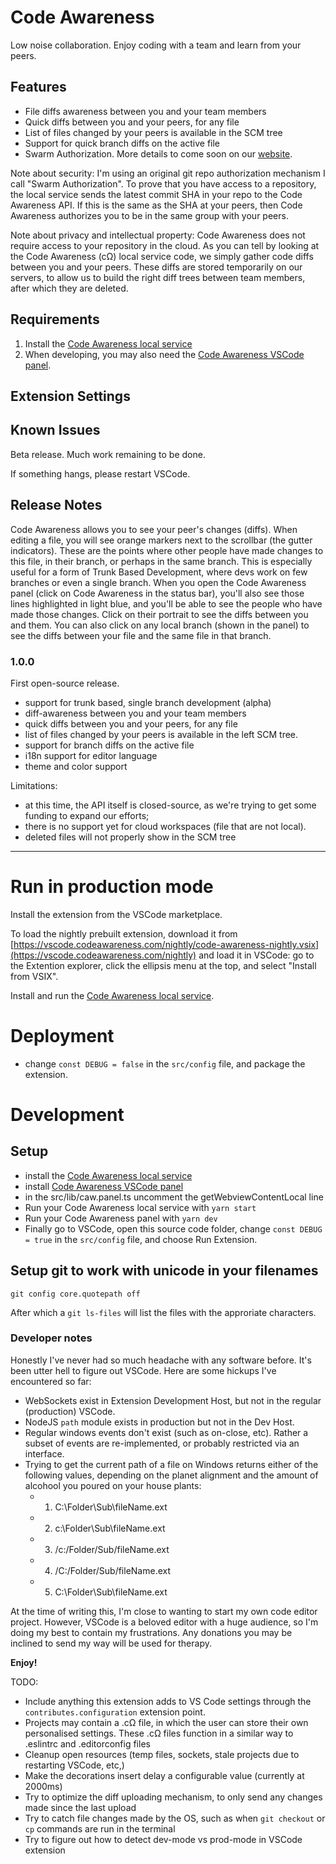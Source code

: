 # Code Awareness

Low noise collaboration.
Enjoy coding with a team and learn from your peers.

## Features

- File diffs awareness between you and your team members
- Quick diffs between you and your peers, for any file
- List of files changed by your peers is available in the SCM tree
- Support for quick branch diffs on the active file
- Swarm Authorization. More details to come soon on our [website](https://codeawareness.com).

Note about security: I'm using an original git repo authorization mechanism I call "Swarm Authorization". To prove that you have access to a repository, the local service sends the latest commit SHA in your repo to the Code Awareness API. If this is the same as the SHA at your peers, then Code Awareness authorizes you to be in the same group with your peers.

Note about privacy and intellectual property: Code Awareness does not require access to your repository in the cloud. As you can tell by looking at the Code Awareness (cΩ) local service code, we simply gather code diffs between you and your peers. These diffs are stored temporarily on our servers, to allow us to build the right diff trees between team members, after which they are deleted.

## Requirements

1. Install the [Code Awareness local service](https://github.com/CodeAwareness/cA.localservice)
2. When developing, you may also need the [Code Awareness VSCode panel](https://github.com/CodeAwareness/cA.vscode.panel).

## Extension Settings

## Known Issues

Beta release. Much work remaining to be done.

If something hangs, please restart VSCode.

## Release Notes

Code Awareness allows you to see your peer's changes (diffs). When editing a file, you will see orange markers next to the scrollbar (the gutter indicators). These are the points where other people have made changes to this file, in their branch, or perhaps in the same branch. This is especially useful for a form of Trunk Based Development, where devs work on few branches or even a single branch. When you open the Code Awareness panel (click on Code Awareness in the status bar), you'll also see those lines highlighted in light blue, and you'll be able to see the people who have made those changes. Click on their portrait to see the diffs between you and them. You can also click on any local branch (shown in the panel) to see the diffs between your file and the same file in that branch.

### 1.0.0

First open-source release.

- support for trunk based, single branch development (alpha)
- diff-awareness between you and your team members
- quick diffs between you and your peers, for any file
- list of files changed by your peers is available in the left SCM tree.
- support for branch diffs on the active file
- i18n support for editor language
- theme and color support

Limitations:

- at this time, the API itself is closed-source, as we're trying to get some funding to expand our efforts;
- there is no support yet for cloud workspaces (file that are not local).
- deleted files will not properly show in the SCM tree

-----------------------------------------------------------------------------------------------------------

# Run in production mode

Install the extension from the VSCode marketplace.

To load the nightly prebuilt extension, download it from [https://vscode.codeawareness.com/nightly/code-awareness-nightly.vsix](https://vscode.codeawareness.com/nightly) and load it in VSCode: go to the Extention explorer, click the ellipsis menu at the top, and select "Install from VSIX".

Install and run the [Code Awareness local service](https://github.com/CodeAwareness/cA.localservice).

# Deployment

-  change `const DEBUG = false` in the `src/config` file, and package the extension.

# Development

## Setup

- install the [Code Awareness local service](https://github.com/CodeAwareness/cA.localservice)
- install [Code Awareness VSCode panel](https://github.com/CodeAwareness/cA.vscode.panel)
- in the src/lib/caw.panel.ts uncomment the getWebviewContentLocal line
- Run your Code Awareness local service with `yarn start`
- Run your Code Awareness panel with `yarn dev`
- Finally go to VSCode, open this source code folder, change `const DEBUG = true` in the `src/config` file, and choose Run Extension.

## Setup git to work with unicode in your filenames

`git config core.quotepath off`

After which a `git ls-files` will list the files with the approriate characters.

### Developer notes

Honestly I've never had so much headache with any software before. It's been utter hell to figure out VSCode. Here are some hickups I've encountered so far:

- WebSockets exist in Extension Development Host, but not in the regular (production) VSCode.
- NodeJS `path` module exists in production but not in the Dev Host.
- Regular windows events don't exist (such as on-close, etc). Rather a subset of events are re-implemented, or probably restricted via an interface.
- Trying to get the current path of a file on Windows returns either of the following values, depending on the planet alignment and the amount of alcohool you poured on your house plants:
     * 1. C:\Folder\Sub\fileName.ext
     * 2. c:\Folder\Sub\fileName.ext
     * 3. /c:/Folder/Sub/fileName.ext
     * 4. /C:/Folder/Sub/fileName.ext
     * 5. C:\\Folder\\Sub\\fileName.ext

At the time of writing this, I'm close to wanting to start my own code editor project. However, VSCode is a beloved editor with a huge audience, so I'm doing my best to contain my frustrations. Any donations you may be inclined to send my way will be used for therapy.

**Enjoy!**

TODO:
- Include anything this extension adds to VS Code settings through the `contributes.configuration` extension point.
- Projects may contain a .cΩ file, in which the user can store their own personalised settings. These .cΩ files function in a similar way to .eslintrc and .editorconfig files
- Cleanup open resources (temp files, sockets, stale projects due to restarting VSCode, etc,)
- Make the decorations insert delay a configurable value (currently at 2000ms)
- Try to optimize the diff uploading mechanism, to only send any changes made since the last upload
- Try to catch file changes made by the OS, such as when `git checkout` or `cp` commands are run in the terminal
- Try to figure out how to detect dev-mode vs prod-mode in VSCode extension

